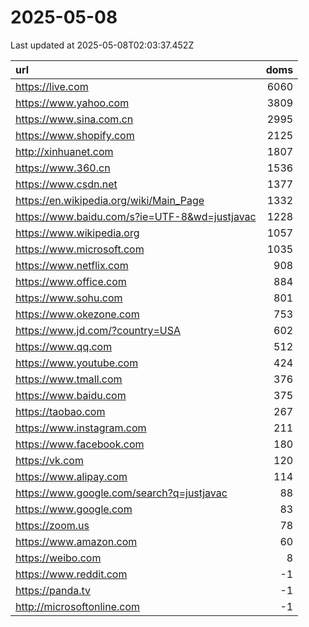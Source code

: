 # 2025-05-08

<!-- BEGIN -->
Last updated at 2025-05-08T02:03:37.452Z

url | doms
:- | -:
https://live.com | 6060
https://www.yahoo.com | 3809
https://www.sina.com.cn | 2995
https://www.shopify.com | 2125
http://xinhuanet.com | 1807
https://www.360.cn | 1536
https://www.csdn.net | 1377
https://en.wikipedia.org/wiki/Main_Page | 1332
https://www.baidu.com/s?ie=UTF-8&wd=justjavac | 1228
https://www.wikipedia.org | 1057
https://www.microsoft.com | 1035
https://www.netflix.com | 908
https://www.office.com | 884
https://www.sohu.com | 801
https://www.okezone.com | 753
https://www.jd.com/?country=USA | 602
https://www.qq.com | 512
https://www.youtube.com | 424
https://www.tmall.com | 376
https://www.baidu.com | 375
https://taobao.com | 267
https://www.instagram.com | 211
https://www.facebook.com | 180
https://vk.com | 120
https://www.alipay.com | 114
https://www.google.com/search?q=justjavac | 88
https://www.google.com | 83
https://zoom.us | 78
https://www.amazon.com | 60
https://weibo.com | 8
https://www.reddit.com | -1
https://panda.tv | -1
http://microsoftonline.com | -1
<!-- END -->
